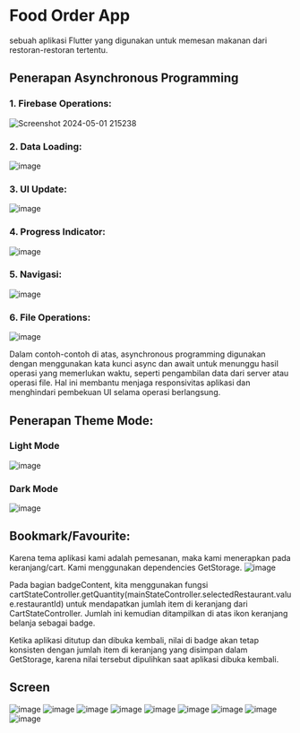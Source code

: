 # Food Order App

sebuah aplikasi Flutter yang digunakan untuk memesan makanan dari restoran-restoran tertentu.

## Penerapan Asynchronous Programming
### 1. Firebase Operations:
![Screenshot 2024-05-01 215238](https://github.com/nazzilll/foodOrder/assets/153486062/09679aed-bc90-4626-8ae0-303c22d515b1)
### 2. Data Loading:
![image](https://github.com/nazzilll/foodOrder/assets/153486062/bf9f2a2e-f448-444e-b0d5-870cd40fc6db)
### 3. UI Update:
![image](https://github.com/nazzilll/foodOrder/assets/153486062/4b0e1ed8-3f19-47ee-bab4-431d586f268e)
### 4. Progress Indicator:
![image](https://github.com/nazzilll/foodOrder/assets/153486062/7143ef2a-f476-4f8b-a5cd-b6b4edf61105)
### 5. Navigasi:
![image](https://github.com/nazzilll/foodOrder/assets/153486062/2f7eabc6-526f-4e36-9fbb-fb66d5c15724)
### 6. File Operations:
![image](https://github.com/nazzilll/foodOrder/assets/153486062/a4f48cf2-ae46-459f-8189-27ddedd1be53)

Dalam contoh-contoh di atas, asynchronous programming digunakan dengan menggunakan kata kunci async dan await untuk menunggu hasil operasi yang memerlukan waktu, seperti pengambilan data dari server atau operasi file. Hal ini membantu menjaga responsivitas aplikasi dan menghindari pembekuan UI selama operasi berlangsung.

## Penerapan Theme Mode:
### Light Mode
![image](https://github.com/nazzilll/foodOrder/assets/153486062/1a874e86-560f-473b-92ec-a7510d820db9)
### Dark Mode
![image](https://github.com/nazzilll/foodOrder/assets/153486062/8ad9c8d1-d232-4e74-b12a-8f0f329d976c)

## Bookmark/Favourite:
Karena tema aplikasi kami adalah pemesanan, maka kami menerapkan pada keranjang/cart. Kami menggunakan dependencies GetStorage.
![image](https://github.com/nazzilll/foodOrder/assets/153486062/7b887f2a-d13c-417d-b2c4-aca646dd362d)

Pada bagian badgeContent, kita menggunakan fungsi cartStateController.getQuantity(mainStateController.selectedRestaurant.value.restaurantId) untuk mendapatkan jumlah item di keranjang dari CartStateController. Jumlah ini kemudian ditampilkan di atas ikon keranjang belanja sebagai badge.

Ketika aplikasi ditutup dan dibuka kembali, nilai di badge akan tetap konsisten dengan jumlah item di keranjang yang disimpan dalam GetStorage, karena nilai tersebut dipulihkan saat aplikasi dibuka kembali.

## Screen
![image](https://github.com/nazzilll/foodOrder/assets/153486062/e6bfbe90-fbe0-42f9-b09b-c2a09fdb7e2c)
![image](https://github.com/nazzilll/foodOrder/assets/153486062/4ba53b49-b31b-48be-9b8f-3982bbb74a18)
![image](https://github.com/nazzilll/foodOrder/assets/153486062/10ae3f66-9fd0-426d-b53c-e27b6b99323b)
![image](https://github.com/nazzilll/foodOrder/assets/153486062/8a1728b3-af01-4561-ba05-9ec7d307235b)
![image](https://github.com/nazzilll/foodOrder/assets/153486062/5ba125b0-529d-4b58-b498-403d4bbceb3a)
![image](https://github.com/nazzilll/foodOrder/assets/153486062/7667d97c-296e-43db-a176-edca89c7d2c7)
![image](https://github.com/nazzilll/foodOrder/assets/153486062/552be820-445c-4a1b-8f9d-ed94daeaffc7)
![image](https://github.com/nazzilll/foodOrder/assets/153486062/7eee446b-f58a-43ec-b938-ae2e46595606)
![image](https://github.com/nazzilll/foodOrder/assets/153486062/d339e049-4a71-4818-8af5-2458496f4685)



